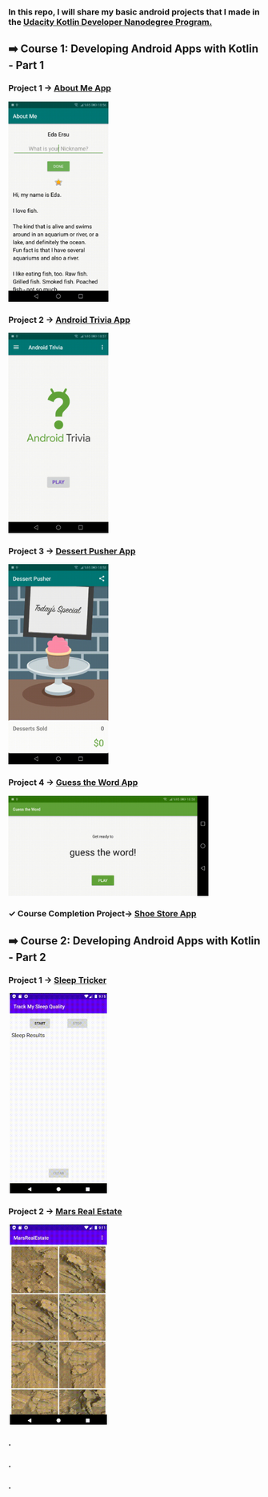 ### In this repo, I will share my basic android projects that I made in the [Udacity Kotlin Developer Nanodegree Program.](https://www.udacity.com/course/android-kotlin-developer-nanodegree--nd940)

## ➡️ Course 1: Developing Android Apps with Kotlin - Part 1
### Project 1 -> [About Me App](https://github.com/edaersu/Udacity-Kotlin-Developer-Nanodegree-Projects/tree/master/course1_projects/AboutMe)
<img src="course1_projects/github/about-me.gif"  width=200 height=400 style='object-fit: contain'> <br>
### Project 2 -> [Android Trivia App](https://github.com/edaersu/Udacity-Kotlin-Developer-Nanodegree-Projects/tree/master/course1_projects/AndroidTrivia)
<img src="course1_projects/github/android-trivia.gif"  width=200 height=400 style='object-fit: contain'> <br>
### Project 3 -> [Dessert Pusher App](https://github.com/edaersu/Udacity-Kotlin-Developer-Nanodegree-Projects/tree/master/course1_projects/DessertPusher)
<img src="course1_projects/github/dessert-pusher.gif"  width=200 height=400 style='object-fit: contain'> <br>
### Project 4 -> [Guess the Word App](https://github.com/edaersu/Udacity-Kotlin-Developer-Nanodegree-Projects/tree/master/course1_projects/GuessTheWord)
<img src="course1_projects/github/guess-the-word.gif"  width=400 height=200 style='object-fit: contain'> <br>

### ✓ Course Completion Project-> [Shoe Store App](https://github.com/edaersu/Udacity-Shoe-Store-Inventory-App)

## ➡️ Course 2: Developing Android Apps with Kotlin - Part 2
### Project 1 -> [Sleep Tricker](https://github.com/edaersu/Udacity-Kotlin-Developer-Nanodegree-Projects/tree/master/course2_projects/SleepApp)
<img src="course2_projects/SleepApp/github/sleep.gif"  width=200 height=400 style='object-fit: contain'> <br>
### Project 2 -> [Mars Real Estate](https://github.com/edaersu/Udacity-Kotlin-Developer-Nanodegree-Projects/tree/master/course2_projects/MarsRealEstate)
<img src="course2_projects/MarsRealEstate/github/mars.gif"  width=200 height=400 style='object-fit: contain'> <br>


### .
### .
### .
